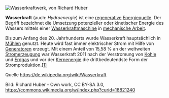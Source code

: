 

![Wasserkraftwerk, von Richard Huber](index_Wasserkraft.assets/image-20191205184409350.png)



**Wasserkraft** (auch: *Hydroenergie*) ist eine [regenerative](https://de.wikipedia.org/wiki/Erneuerbare_Energie) [Energiequelle](https://de.wikipedia.org/wiki/Energiequelle). Der Begriff bezeichnet die Umsetzung potenzieller oder kinetischer Energie des Wassers mittels einer [Wasserkraftmaschine](https://de.wikipedia.org/wiki/Wasserkraftmaschine) in [mechanische Arbeit](https://de.wikipedia.org/wiki/Mechanische_Arbeit).

Bis zum Anfang des 20. Jahrhunderts wurde Wasserkraft hauptsächlich in [Mühlen](https://de.wikipedia.org/wiki/Mühle) genutzt. Heute wird fast immer elektrischer Strom mit Hilfe von [Generatoren](https://de.wikipedia.org/wiki/Elektrischer_Generator) erzeugt. Mit einem Anteil von 15,58 % an der weltweiten [Stromerzeugung](https://de.wikipedia.org/wiki/Stromerzeugung) war Wasserkraft 2011 nach der Verstromung von [Kohle](https://de.wikipedia.org/wiki/Kohle) und [Erdgas](https://de.wikipedia.org/wiki/Erdgas) und vor der [Kernenergie](https://de.wikipedia.org/wiki/Kernenergie) die drittbedeutendste Form der Stromproduktion.[[1\]](https://de.wikipedia.org/wiki/Wasserkraft#cite_note-1)



Quelle https://de.wikipedia.org/wiki/Wasserkraft

Bild: Richard Huber - Own work, CC BY-SA 3.0, https://commons.wikimedia.org/w/index.php?curid=18821240
